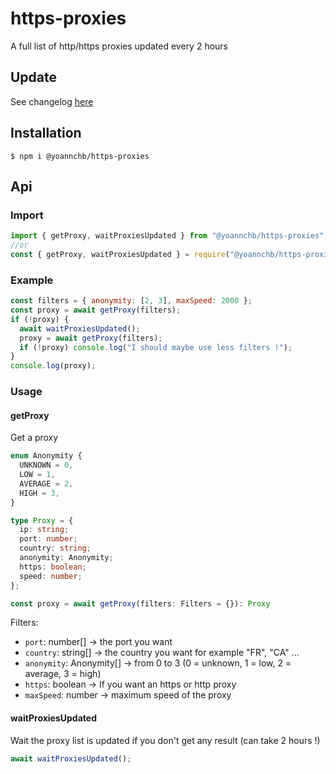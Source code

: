 # https-proxies

A full list of http/https proxies updated every 2 hours

## Update

See changelog [here](https://github.com/yoannchb-pro/https-proxies/blob/main/package/CHANGELOG.md)

## Installation

```
$ npm i @yoannchb/https-proxies
```

## Api

### Import

```ts
import { getProxy, waitProxiesUpdated } from "@yoannchb/https-proxies";
//or
const { getProxy, waitProxiesUpdated } = require("@yoannchb/https-proxies");
```

### Example

```js
const filters = { anonymity: [2, 3], maxSpeed: 2000 };
const proxy = await getProxy(filters);
if (!proxy) {
  await waitProxiesUpdated();
  proxy = await getProxy(filters);
  if (!proxy) console.log("I should maybe use less filters !");
}
console.log(proxy);
```

### Usage

#### getProxy

Get a proxy

```ts
enum Anonymity {
  UNKNOWN = 0,
  LOW = 1,
  AVERAGE = 2,
  HIGH = 3,
}

type Proxy = {
  ip: string;
  port: number;
  country: string;
  anonymity: Anonymity;
  https: boolean;
  speed: number;
};

const proxy = await getProxy(filters: Filters = {}): Proxy
```

Filters:

- `port`: number[] -> the port you want
- `country`: string[] -> the country you want for example "FR", "CA" ...
- `anonymity`: Anonymity[] -> from 0 to 3 (0 = unknown, 1 = low, 2 = average, 3 = high)
- `https`: boolean -> If you want an https or http proxy
- `maxSpeed`: number -> maximum speed of the proxy

#### waitProxiesUpdated

Wait the proxy list is updated if you don't get any result (can take 2 hours !)

```ts
await waitProxiesUpdated();
```
